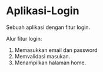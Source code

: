 # Aplikasi-Login
Sebuah aplikasi dengan fitur login.

Alur fitur login:
1. Memasukkan email dan password
2. Memvalidasi masukan.
5. Menampilkan halaman home.
